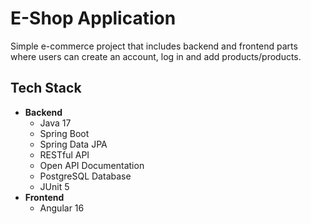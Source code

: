 # **E-Shop Application**

Simple e-commerce project that includes backend and frontend parts where users can create an account, log in and add products/products.

## **Tech Stack**
- **Backend**
    - Java 17
    - Spring Boot
    - Spring Data JPA
    - RESTful API
    - Open API Documentation
    - PostgreSQL Database
    - JUnit 5
- **Frontend**
    - Angular 16
